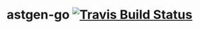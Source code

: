 # astgen-go [![Travis Build Status](https://travis-ci.org/itchyny/astgen-go.svg?branch=master)](https://travis-ci.org/itchyny/astgen-go)
